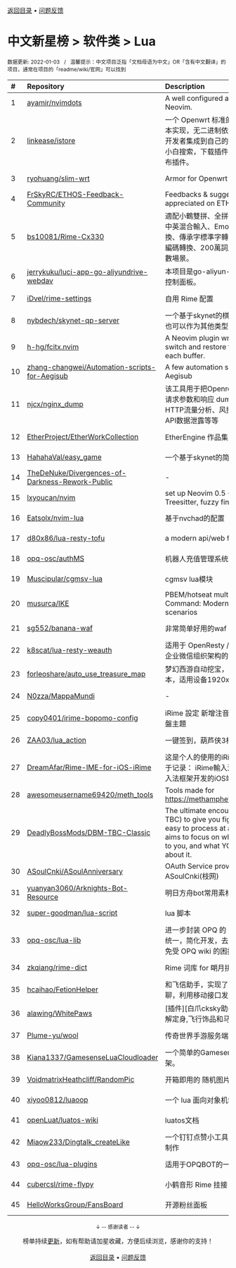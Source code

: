 <a href="https://gitee.com/GrowingGit/GitHub-Chinese-Top-Charts#github中文排行榜">返回目录</a> • <a href="/content/docs/feedback.md">问题反馈</a>

# 中文新星榜 > 软件类 > Lua
<sub>数据更新: 2022-01-03&nbsp;&nbsp;&nbsp;/&nbsp;&nbsp;&nbsp;温馨提示：中文项目泛指「文档母语为中文」OR「含有中文翻译」的项目，通常在项目的「readme/wiki/官网」可以找到</sub>

|#|Repository|Description|Stars|Updated|Created|
|:-|:-|:-|:-|:-|:-|
|1|[ayamir/nvimdots](https://gitee.com/ayamir/nvimdots)|A well configured and structured Neovim.|354|2021-12-30|2021-06-19|
|2|[linkease/istore](https://gitee.com/linkease/istore)|一个 Openwrt 标准的软件中心，纯脚本实现，无二进制依赖。支持其它固件开发者集成到自己的固件里面。更方便小白搜索，下载插件。更方便开发者发布插件。|100|2021-12-21|2021-08-24|
|3|[ryohuang/slim-wrt](https://gitee.com/ryohuang/slim-wrt)|Armor for Openwrt|66|2021-11-15|2021-02-20|
|4|[FrSkyRC/ETHOS-Feedback-Community](https://gitee.com/FrSkyRC/ETHOS-Feedback-Community)|Feedbacks & suggestion are very appreciated on ETHOS of FrSky|56|2021-12-28|2021-03-09|
|5|[bs10081/Rime-Cx330](https://gitee.com/bs10081/Rime-Cx330)|適配小鶴雙拼、全拼、五筆：支持部分中英混合輸入、Emoji輸入、簡繁轉換、傳承字標準字轉換、UTF-8 GBK編碼轉換、200萬詞庫覆蓋日常絕大多數場景。|47|2021-11-05|2021-01-27|
|6|[jerrykuku/luci-app-go-aliyundrive-webdav](https://gitee.com/jerrykuku/luci-app-go-aliyundrive-webdav)|本项目是go-aliyun-webdav 的Luci 控制面板。|36|2021-11-10|2021-10-08|
|7|[iDvel/rime-settings](https://gitee.com/iDvel/rime-settings)|自用 Rime 配置|33|2022-01-01|2021-01-29|
|8|[nybdech/skynet-qp-server](https://gitee.com/nybdech/skynet-qp-server)|一个基于skynet的棋牌游戏服务端，也可以作为其他类型的游戏服务端|25|2021-09-23|2021-09-15|
|9|[h-hg/fcitx.nvim](https://gitee.com/h-hg/fcitx.nvim)|A Neovim plugin writing in Lua to switch and restore fcitx state for each buffer.|18|2021-12-11|2021-09-19|
|10|[zhang-changwei/Automation-scripts-for-Aegisub](https://gitee.com/zhang-changwei/Automation-scripts-for-Aegisub)|A few automation scripts for Aegisub|17|2022-01-01|2021-02-09|
|11|[njcx/nginx_dump](https://gitee.com/njcx/nginx_dump)|该工具用于把Openresty(Nginx+Lua) 请求参数和响应 dump出来，用于旁路HTTP流量分析、风控、资产识别、API数据泄露等等|16|2021-07-08|2021-06-18|
|12|[EtherProject/EtherWorkCollection](https://gitee.com/EtherProject/EtherWorkCollection)|EtherEngine 作品集|16|2021-09-04|2021-02-01|
|13|[HahahaVal/easy_game](https://gitee.com/HahahaVal/easy_game)|一个基于skynet的简单服务器框架|13|2021-11-12|2021-01-07|
|14|[TheDeNuke/Divergences-of-Darkness-Rework-Public](https://gitee.com/TheDeNuke/Divergences-of-Darkness-Rework-Public)|-|12|2021-11-15|2021-06-19|
|15|[lxyoucan/nvim](https://gitee.com/lxyoucan/nvim)|set up Neovim 0.5 +(LSP, Treesitter, fuzzy finder, etc)|10|2021-12-06|2021-09-16|
|16|[Eatsolx/nvim-lua](https://gitee.com/Eatsolx/nvim-lua)|基于nvchad的配置|9|2022-01-01|2021-10-02|
|17|[d80x86/lua-resty-tofu](https://gitee.com/d80x86/lua-resty-tofu)|a modern api/web framework|9|2021-12-20|2021-08-23|
|18|[opq-osc/authMS](https://gitee.com/opq-osc/authMS)|机器人充值管理系统|9|2021-07-23|2021-07-21|
|19|[Muscipular/cgmsv-lua](https://gitee.com/Muscipular/cgmsv-lua)|cgmsv lua模块|9|2022-01-02|2021-06-30|
|20|[musurca/IKE](https://gitee.com/musurca/IKE)|PBEM/hotseat multiplayer for Command: Modern Operations scenarios|9|2022-01-02|2021-02-02|
|21|[sg552/banana-waf](https://gitee.com/sg552/banana-waf)|非常简单好用的waf|8|2021-10-26|2021-10-26|
|22|[k8scat/lua-resty-weauth](https://gitee.com/k8scat/lua-resty-weauth)|适用于 OpenResty / ngx_lua 的基于企业微信组织架构的登录认证|8|2021-11-24|2021-08-08|
|23|[forleoshare/auto_use_treasure_map](https://gitee.com/forleoshare/auto_use_treasure_map)|梦幻西游自动挖宝，触动精灵开源脚本，适用设备1920x1080，需要root|8|2021-07-08|2021-07-05|
|24|[N0zza/MappaMundi](https://gitee.com/N0zza/MappaMundi)|-|7|2021-12-31|2021-02-18|
|25|[copy0401/irime-bopomo-config](https://gitee.com/copy0401/irime-bopomo-config)|iRime 設定 新增注音輸入法 及 注音鍵盤主題|6|2021-12-22|2021-09-20|
|26|[ZAA03/lua_action](https://gitee.com/ZAA03/lua_action)|一键签到，葫芦侠3楼，芥子空间|6|2021-08-27|2021-07-09|
|27|[DreamAfar/Rime-IME-for-iOS-iRime](https://gitee.com/DreamAfar/Rime-IME-for-iOS-iRime)|这是个人的使用的iRime仓库，主要用于记录： iRime輸入法-   基于Rime输入法框架开发的iOS端Rime输入法|6|2021-07-05|2021-07-02|
|28|[awesomeusername69420/meth_tools](https://gitee.com/awesomeusername69420/meth_tools)|Tools made for https://methamphetamine.solutions/|6|2021-12-29|2021-06-07|
|29|[DeadlyBossMods/DBM-TBC-Classic](https://gitee.com/DeadlyBossMods/DBM-TBC-Classic)|The ultimate encounter helper (for TBC) to give you fight info that's easy to process at a glance. DBM aims to focus on what's happening to you, and what YOU need to do about it.|6|2022-01-01|2021-04-01|
|30|[ASoulCnki/ASoulAnniversary](https://gitee.com/ASoulCnki/ASoulAnniversary)|OAuth Service provide by ASoulCnki(枝网)|5|2021-12-30|2021-11-29|
|31|[yuanyan3060/Arknights-Bot-Resource](https://gitee.com/yuanyan3060/Arknights-Bot-Resource)|明日方舟bot常用素材|5|2021-12-30|2021-11-28|
|32|[super-goodman/lua-script](https://gitee.com/super-goodman/lua-script)|lua 脚本|5|2021-11-25|2021-08-06|
|33|[opq-osc/lua-lib](https://gitee.com/opq-osc/lua-lib)|进一步封装 OPQ 的 lua api，调用更统一，简化开发，去除插件冗余代码, 免受 OPQ wiki 的困扰|5|2021-08-09|2021-07-29|
|34|[zkqiang/rime-dict](https://gitee.com/zkqiang/rime-dict)|Rime 词库 for 朙月拼音，700 万词条|5|2021-11-15|2021-06-03|
|35|[hcaihao/FetionHelper](https://gitee.com/hcaihao/FetionHelper)|和飞信助手，实现了发送消息/图片/群聊，利用移动接口发送短信等。|5|2021-12-13|2021-05-15|
|36|[alawing/WhitePaws](https://gitee.com/alawing/WhitePaws)|[插件][白爪cksky助手]熊猫一键,自动解定身,飞行饰品和马鞭,回能回蓝监控|4|2021-11-28|2021-09-14|
|37|[Plume-yu/wool](https://gitee.com/Plume-yu/wool)|传奇世界手游服务端|4|2021-08-24|2021-08-23|
|38|[Kiana1337/GamesenseLuaCloudloader](https://gitee.com/Kiana1337/GamesenseLuaCloudloader)|一个简单的Gamesense Lua云加载框架。|4|2021-11-18|2021-05-13|
|39|[VoidmatrixHeathcliff/RandomPic](https://gitee.com/VoidmatrixHeathcliff/RandomPic)|开箱即用的 随机图片 服务器|4|2021-08-12|2021-05-11|
|40|[xiyoo0812/luaoop](https://gitee.com/xiyoo0812/luaoop)|一个 lua 面向对象机制的实现。|4|2021-12-10|2021-04-22|
|41|[openLuat/luatos-wiki](https://gitee.com/openLuat/luatos-wiki)|luatos文档|4|2021-12-21|2021-02-06|
|42|[Miaow233/Dingtalk_createLike](https://gitee.com/Miaow233/Dingtalk_createLike)|一个钉钉点赞小工具，使用FusionApp制作|3|2021-11-13|2021-09-05|
|43|[opq-osc/lua-plugins](https://gitee.com/opq-osc/lua-plugins)|适用于OPQBOT的一系列lua插件|3|2021-06-11|2021-06-03|
|44|[cubercsl/rime-flypy](https://gitee.com/cubercsl/rime-flypy)|小鹤音形 Rime 挂接 For Linux|3|2021-12-10|2021-02-16|
|45|[HelloWorksGroup/FansBoard](https://gitee.com/HelloWorksGroup/FansBoard)|开源粉丝面板|3|2021-10-13|2021-01-19|

<div align="center">
    <p><sub>↓ -- 感谢读者 -- ↓</sub></p>
    榜单持续<a href="/content/docs/milestone.md">更新</a>，如有帮助请加星收藏，方便后续浏览，感谢你的支持！
</div>

<br/>

<div align="center"><a href="https://gitee.com/GrowingGit/GitHub-Chinese-Top-Charts#github中文排行榜">返回目录</a> • <a href="/content/docs/feedback.md">问题反馈</a></div>
